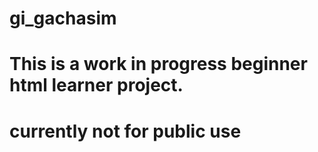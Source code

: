 # gi_gachasim

# This is a work in progress beginner html learner project.
# currently not for public use
